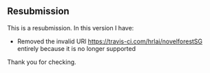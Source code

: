 ## Resubmission

This is a resubmission. In this version I have:

* Removed the invalid URl https://travis-ci.com/hrlai/novelforestSG entirely 
  because it is no longer supported
  
Thank you for checking. 

